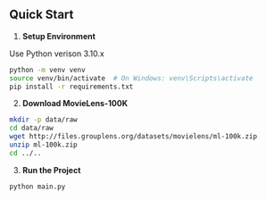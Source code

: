 ## Quick Start

1. **Setup Environment**

Use Python verison 3.10.x

```bash
python -m venv venv
source venv/bin/activate  # On Windows: venv\Scripts\activate
pip install -r requirements.txt
```

2. **Download MovieLens-100K**
```bash
mkdir -p data/raw
cd data/raw
wget http://files.grouplens.org/datasets/movielens/ml-100k.zip
unzip ml-100k.zip
cd ../..
```

3. **Run the Project**
```bash
python main.py
```